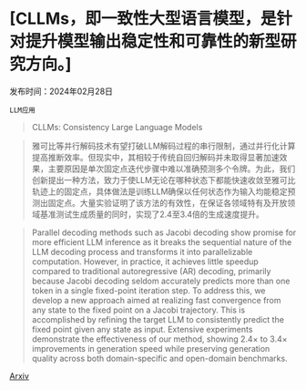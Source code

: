 # [CLLMs，即一致性大型语言模型，是针对提升模型输出稳定性和可靠性的新型研究方向。]

发布时间：2024年02月28日

`LLM应用`

> CLLMs: Consistency Large Language Models

> 雅可比等并行解码技术有望打破LLM解码过程的串行限制，通过并行化计算提高推断效率。但现实中，其相较于传统自回归解码并未取得显著加速效果，主要原因是单次固定点迭代步骤中难以准确预测多个令牌。为此，我们创新提出一种方法，致力于使LLM无论在哪种状态下都能快速收敛至雅可比轨迹上的固定点，具体做法是训练LLM确保以任何状态作为输入均能稳定预测出固定点。大量实验证明了该方法的有效性，在保证各领域特有及开放领域基准测试生成质量的同时，实现了2.4至3.4倍的生成速度提升。

> Parallel decoding methods such as Jacobi decoding show promise for more efficient LLM inference as it breaks the sequential nature of the LLM decoding process and transforms it into parallelizable computation. However, in practice, it achieves little speedup compared to traditional autoregressive (AR) decoding, primarily because Jacobi decoding seldom accurately predicts more than one token in a single fixed-point iteration step. To address this, we develop a new approach aimed at realizing fast convergence from any state to the fixed point on a Jacobi trajectory. This is accomplished by refining the target LLM to consistently predict the fixed point given any state as input. Extensive experiments demonstrate the effectiveness of our method, showing 2.4$\times$ to 3.4$\times$ improvements in generation speed while preserving generation quality across both domain-specific and open-domain benchmarks.

[Arxiv](https://arxiv.org/abs/2403.00835)